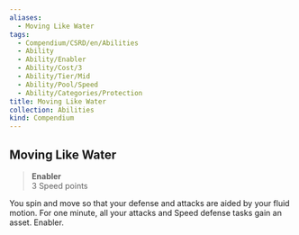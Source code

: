 ```yaml
---
aliases:
  - Moving Like Water
tags:
  - Compendium/CSRD/en/Abilities
  - Ability
  - Ability/Enabler
  - Ability/Cost/3
  - Ability/Tier/Mid
  - Ability/Pool/Speed
  - Ability/Categories/Protection
title: Moving Like Water
collection: Abilities
kind: Compendium
---
```

## Moving Like Water  
>**Enabler**  
>3 Speed points
  
You spin and move so that your defense and attacks are aided by your fluid motion. For one minute, all your attacks and Speed defense tasks gain an asset. Enabler.